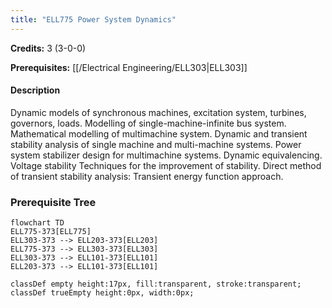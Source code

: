 ```yaml
---
title: "ELL775 Power System Dynamics"
---
```

**Credits:** 3 (3-0-0)

**Prerequisites:** [[/Electrical Engineering/ELL303|ELL303]]

#### Description
Dynamic models of synchronous machines, excitation system, turbines, governors, loads. Modelling of single-machine-infinite bus system. Mathematical modelling of multimachine system. Dynamic and transient stability analysis of single machine and multi-machine systems. Power system stabilizer design for multimachine systems. Dynamic equivalencing. Voltage stability Techniques for the improvement of stability. Direct method of transient stability analysis: Transient energy function approach.

### Prerequisite Tree

```mermaid
flowchart TD
ELL775-373[ELL775]
ELL303-373 --> ELL203-373[ELL203]
ELL775-373 --> ELL303-373[ELL303]
ELL303-373 --> ELL101-373[ELL101]
ELL203-373 --> ELL101-373[ELL101]

classDef empty height:17px, fill:transparent, stroke:transparent;
classDef trueEmpty height:0px, width:0px;
```